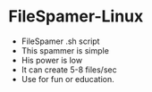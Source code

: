 # FileSpamer-Linux
- FileSpamer .sh script
- This spammer is simple
- His power is low
- It can create 5-8 files/sec
- Use for fun or education.
